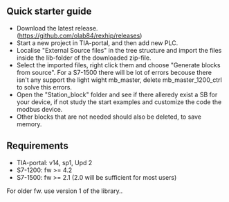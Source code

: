 ## Quick starter guide
 - Download the latest release. (https://github.com/olab84/rexhip/releases)
 - Start a new project in TIA-portal, and then add new PLC.
 - Localise "External Source files" in the tree structure and import the files inside the lib-folder of the downloaded zip-file.
 - Select the imported files, right click them and choose "Generate blocks from source". For a S7-1500 there will be lot of errors becouse there isn't any support the light wight mb_master, delete mb_master_1200_ctrl to solve this errors. 
 - Open the "Station_block" folder and see if there alleredy exist a SB for your device, if not study the start examples and customize the code the modbus device.
 - Other blocks that are not needed should also be deleted, to save memory.
 
 ## Requirements
 - TIA-portal: v14, sp1, Upd 2
 - S7-1200: fw >= 4.2 
 - S7-1500: fw >= 2.1 (2.0 will be sufficient for most users)  
 
 For older fw. use version 1 of the library..

